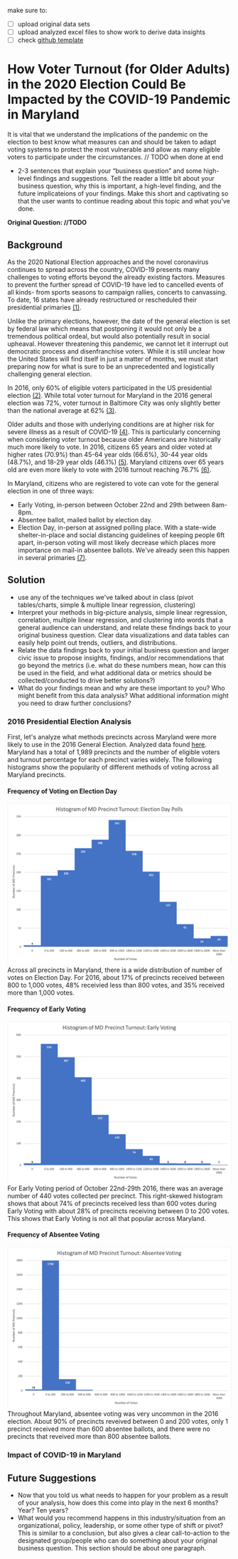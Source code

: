 make sure to:
- [ ] upload original data sets
- [ ] upload analyzed excel files to show work to derive data insights
- [ ] check [github template](https://github.com/jhu-business-analytics/midterm-project-template)

# How Voter Turnout (for Older Adults) in the 2020 Election Could Be Impacted by the COVID-19 Pandemic in Maryland
It is vital that we understand the implications of the pandemic on the election to best know what measures can and should be taken to adapt voting systems to protect the most vulnerable and allow as many eligible voters to participate under the circumstances.
// TODO when done at end 
* 2-3 sentences that explain your “business question” and some high-level findings and suggestions. Tell the reader a little bit about your business question, why this is important, a high-level finding, and the future implicateions of your findings. Make this short and captivating so that the user wants to continue reading about this topic and what you’ve done. 

**Original Question: //TODO**

## Background
As the 2020 National Election approaches and the novel coronavirus continues to spread across the country, COVID-19 presents many challenges to voting efforts beyond the already existing factors. Measures to prevent the further spread of COVID-19 have led to cancelled events of all kinds- from sports seasons to campaign rallies, concerts to canvassing. To date, 16 states have already restructured or rescheduled their presidential primaries [(1)](https://www.nytimes.com/article/2020-campaign-primary-calendar-coronavirus.html).

Unlike the primary elections, however, the date of the general election is set by federal law which means that postponing it would not only be a tremendous political ordeal, but would also potentially result in social upheaval. However threatening this pandemic, we cannot let it interrupt out democratic process and disenfranchise voters. While it is still unclear how the United States will find itself in just a matter of months, we must start preparing now for what is sure to be an unprecedented and logistically challenging general election. 

In 2016, only 60% of eligible voters participated in the US presidential election [(2)](http://www.electproject.org/2016g). While total voter turnout for Maryland in the 2016 general election was 72%, voter turnout in Baltimore City was only slightly better than the national average at 62% [(3)](https://elections.maryland.gov/elections/2016/turnout/general/Official%20by%20Party%20and%20County.pdf).

Older adults and those with underlying conditions are at higher risk for severe illness as a result of COVID-19 [(4)](https://www.cdc.gov/coronavirus/2019-ncov/need-extra-precautions/people-at-higher-risk.html). This is particularly concerning when considering voter turnout because older Americans are historically much more likely to vote. In 2016, citizens 65 years and older voted at higher rates (70.9%) than 45-64 year olds (66.6%), 30-44 year olds (48.7%), and 18-29 year olds (46.1%) [(5)](https://www.census.gov/newsroom/blogs/random-samplings/2017/05/voting_in_america.html).
Maryland citizens over 65 years old are even more likely to vote  with 2016 turnout reaching 76.7% [(6)](https://elections.maryland.gov/press_room/2012_stats_general/2012_general_voter_turnout_by_age.pdf). 

In Maryland, citizens who are registered to vote can vote for the general election in one of three ways:
* Early Voting, in-person between October 22nd and 29th between 8am-8pm.
* Absentee ballot, mailed ballot by election day. 
* Election Day, in-person at assigned polling place. 
With a state-wide shelter-in-place and social distancing guidelines of keeping people 6ft apart, in-person voting will most likely decrease which places more importance on mail-in absentee ballots. We've already seen this happen in several primaries [(7)](https://www.npr.org/2020/03/16/815504537/voting-amid-coronavirus-what-you-need-to-know).


## Solution
* use any of the techniques we've talked about in class (pivot tables/charts, simple & multiple linear regression, clustering)
* Interpret your methods in big-picture analysis, simple linear regression, correlation, multiple linear regression, and clustering into words that a general audience can understand, and relate these findings back to your original business question. Clear data visualizations and data tables can easily help point out trends, outliers, and distributions. 
* Relate the data findings back to your initial business question and larger civic issue to propose insights, findings, and/or recommendations that go beyond the metrics (i.e. what do these numbers mean, how can this be used in the field, and what additional data or metrics should be collected/conducted to drive better solutions?)
* What do your findings mean and why are these important to you? Who might benefit from this data analysis? What additional information might you need to draw further conclusions?

### 2016 Presidential Election Analysis

First, let's analyze what methods precincts across Maryland were more likely to use in the 2016 General Election. Analyzed data found [here](TODO). Maryland has a total of 1,989 precincts and the number of eligible voters and turnout percentage for each precinct varies widely. The following histograms show the popularity of different methods of voting across all Maryland precincts. 

#### Frequency of Voting on Election Day
![Polls Histogram](https://github.com/CamilaCamacho/baltimore_voter_turnout/blob/master/histograms/Polls%20Histogram.png)
Across all precincts in Maryland, there is a wide distribution of number of votes on Election Day. For 2016, about 17% of precincts received between 800 to 1,000 votes, 48% receivied less than 800 votes, and 35% received more than 1,000 votes.

#### Frequency of Early Voting 
![Early Voting Histogram](https://github.com/CamilaCamacho/baltimore_voter_turnout/blob/master/histograms/Early%20Voting%20Histogram.png)
For Early Voting period of October 22nd-29th 2016, there was an average number of 440 votes collected per precinct. This right-skewed histogram shows that about 74% of precincts received less than 600 votes during Early Voting with about 28% of precincts receiving between 0 to 200 votes. This shows that Early Voting is not all that popular across Maryland. 

#### Frequency of Absentee Voting
![Absentee Histogram](https://github.com/CamilaCamacho/baltimore_voter_turnout/blob/master/histograms/Absentee%20Histogram.png)
Throughout Maryland, absentee voting was very uncommon in the 2016 election. About 90% of precincts reveived between 0 and 200 votes, only 1 precinct received more than 600 absentee ballots, and there were no precincts that reveived more than 800 absentee ballots. 

### Impact of COVID-19 in Maryland


## Future Suggestions
* Now that you told us what needs to happen for your problem as a result of your analysis, how does this come into play in the next 6 months? Year? Ten years? 
* What would you recommend happens in this industry/situation from an organizational, policy, leadership, or some other type of shift or pivot? This is similar to a conclusion, but also gives a clear call-to-action to the designated group/people who can do something about your original business question. This section should be about one paragraph.
